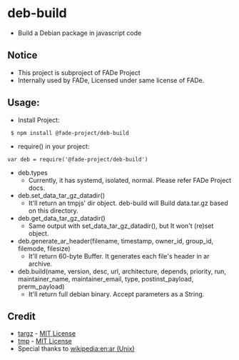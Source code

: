# deb-build
 * Build a Debian package in javascript code

## Notice
 * This project is subproject of FADe Project
 * Internally used by FADe, Licensed under same license of FADe.

## Usage:
 * Install Project:
```
 $ npm install @fade-project/deb-build
```
 * require() in your project:
```
var deb = require('@fade-project/deb-build')
```
 * deb.types
   * Currently, it has systemd, isolated, normal. Please refer FADe Project docs.
 * deb.set_data_tar_gz_datadir()
   * It'll return an tmpjs' dir object. deb-build will Build data.tar.gz based on this directory.
 * deb.get_data_tar_gz_datadir()
   * Same output with set_data_tar_gz_datadir(), but It won't (re)set object.
 * deb.generate_ar_header(filename, timestamp, owner_id, group_id, filemode, filesize)
   * It'll return 60-byte Buffer. It generates each file's header in ar archive.
 * deb.build(name, version, desc, url, architecture, depends, priority, run, maintainer_name, maintainer_email, type, postinst_payload, prerm_payload)
   * It'll return full debian binary. Accept parameters as a String.

## Credit
 * [targz](https://github.com/miskun/targz) - [MIT License](https://github.com/miskun/targz/blob/master/LICENSE)
 * [tmp](https://github.com/raszi/node-tmp) - [MIT License](https://github.com/raszi/node-tmp/blob/master/LICENSE)
 * Special thanks to [wikipedia:en:ar (Unix)](https://en.wikipedia.org/wiki/Ar_%28Unix%29)